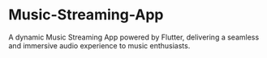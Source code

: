 # Music-Streaming-App
A dynamic Music Streaming App powered by Flutter, delivering a seamless and immersive audio experience to music enthusiasts.
